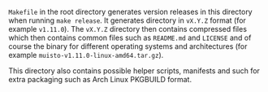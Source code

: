 `Makefile` in the root directory generates version releases in this 
directory when running `make release`. 
It generates directory in `vX.Y.Z` format (for example `v1.11.0`).
The `vX.Y.Z` directory then contains compressed files which then contains common files such as `README.md` and `LICENSE` and of course the binary for 
different operating systems and architectures (for example `muisto-v1.11.0-linux-amd64.tar.gz`).

This directory also contains possible helper scripts, 
manifests and such for extra packaging such as Arch Linux PKGBUILD format.